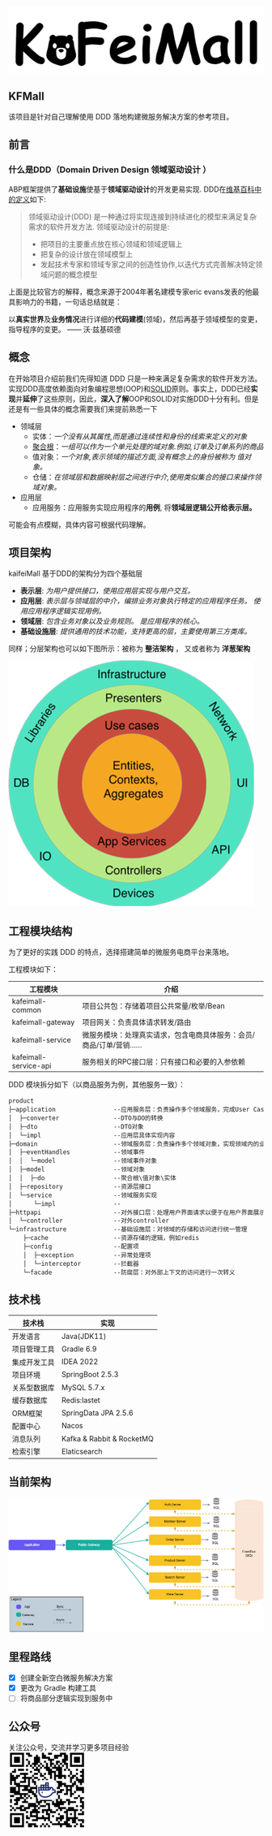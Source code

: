 <img src="./docs/readmebanner.png">

## KFMall

该项目是针对自己理解使用 DDD 落地构建微服务解决方案的参考项目。

## 前言

### 什么是DDD（Domain Driven Design  领域驱动设计 ）

ABP框架提供了**基础设施**使基于**领域驱动设计**的开发更易实现. DDD在[维基百科中的定义](https://zh.wikipedia.org/wiki/%E5%9F%9F%E9%A9%B1%E5%8A%A8%E5%BC%80%E5%8F%91)如下:

> 领域驱动设计(DDD) 是一种通过将实现连接到持续进化的模型来满足复杂需求的软件开发方法. 领域驱动设计的前提是:
>
> - 把项目的主要重点放在核心领域和领域逻辑上
> - 把复杂的设计放在领域模型上
> - 发起技术专家和领域专家之间的创造性协作,以迭代方式完善解决特定领域问题的概念模型

上面是比较官方的解释，概念来源于2004年著名建模专家eric evans发表的他最具影响力的书籍，一句话总结就是：

以**真实世界**及**业务情况**进行详细的**代码建模**(领域)，然后再基于领域模型的变更，指导程序的变更。                                                                                                                      —— 沃·兹基硕德

## 概念

在开始项目介绍前我们先得知道 DDD 只是一种来满足复杂需求的软件开发方法。实现DDD高度依赖面向对象编程思想(OOP)和[SOLID](https://zh.wikipedia.org/wiki/SOLID_(%E9%9D%A2%E5%90%91%E5%AF%B9%E8%B1%A1%E8%AE%BE%E8%AE%A1))原则。事实上，DDD已经**实现**并**延伸**了这些原则，因此，**深入了解**OOP和SOLID对实施DDD十分有利。但是还是有一些具体的概念需要我们来提前熟悉一下

- 领域层
    - 实体：*一个没有从其属性,而是通过连续性和身份的线索来定义的对象*
    - [聚合根](https://martinfowler.com/bliki/DDD_Aggregate.html)：*一组可以作为一个单元处理的域对象.例如,订单及订单系列的商品*
    - 值对象：*一个对象,表示领域的描述方面,没有概念上的身份被称为 值对象。*
    - 仓储：*在领域层和数据映射层之间进行中介,使用类似集合的接口来操作领域对象。*
- 应用层
    - 应用服务：应用服务实现应用程序的**用例**, 将**领域层逻辑公开给表示层。**

可能会有点模糊，具体内容可根据代码理解。

## 项目架构

kaifeiMall 基于DDD的架构分为四个基础层

- **表示层**: *为用户提供接口，使用应用层实现与用户交互。*
- **应用层**: *表示层与领域层的中介，编排业务对象执行特定的应用程序任务。 使用应用程序逻辑实现用例。*
- **领域层**: *包含业务对象以及业务规则。 是应用程序的核心。*
- **基础设施层**: *提供通用的技术功能，支持更高的层，主要使用第三方类库。*

同样；分层架构也可以如下图所示：被称为 **整洁架构** ， 又或者称为 **洋葱架构**

![DDD.png](./docs/DDD.png)

## 工程模块结构

为了更好的实践 DDD 的特点，选择搭建简单的微服务电商平台来落地。

工程模块如下：

| 工程模块 | 介绍 |
| --- | --- |
| kafeimall-common | 项目公共包：存储着项目公共常量/枚举/Bean |
| kafeimall-gateway | 项目网关：负责具体请求转发/路由 |
| kafeimall-service | 微服务模块：处理真实请求，包含电商具体服务：会员/商品/订单/营销…… |
| kafeimall-service-api | 服务相关的RPC接口层：只有接口和必要的入参依赖 |

DDD 模块拆分如下（以商品服务为例，其他服务一致）：

```html
product        
├─application                --应用服务层：负责操作多个领域服务，完成User Case
│  ├─converter               --DTO与DO的转换
│  ├─dto                     --DTO对象
│  └─impl                    --应用层具体实现内容
├─domain                     --领域服务层：负责操作多个领域对象，实现领域内的业务逻辑
│  ├─eventHandles            --领域事件
│  │  └─model                --领域事件对象
│  ├─model                   --领域对象
│  │  ├─do                   --聚合根\值对象\实体
│  ├─repository              --资源层接口
│  └─service                 --领域服务实现
│      └─impl                --
├─httpapi                    --对外接口层：处理用户界面请求以便于在用户界面展示
│  └─controller              --对外controller
└─infrastructure             --基础设施层：对领域的存储和访问进行统一管理
    ├─cache                  --资源存储的逻辑，例如redis
    ├─config                 --配置项
    │  ├─exception           --异常处理项
    │  └─interceptor         --拦截器
    └─facade                 --防腐层：对外部上下文的访问进行一次转义
```

## 技术栈

| 技术栈 | 实现 |
| --- | --- |
| 开发语言 | Java(JDK11) |
| 项目管理工具 | Gradle 6.9 |
| 集成开发工具 | IDEA 2022 |
| 项目环境 | SpringBoot 2.5.3 |
| 关系型数据库 | MySQL 5.7.x |
| 缓存数据库 | Redis:lastet |
| ORM框架 | SpringData JPA 2.5.6 |
| 配置中心 | Nacos |
| 消息队列 | Kafka & Rabbit & RocketMQ |
| 检索引擎 | Elaticsearch |

## 当前架构

![jiegou.png](./docs/jiegou.png)

## 里程路线

- [x]  创建全新空白微服务解决方案
- [x]  更改为 Gradle 构建工具
- [ ]  将商品部分逻辑实现到服务中

## 公众号

关注公众号，交流并学习更多项目经验<br/>
<img src="./docs/gongzhonghao.png" width="30%">